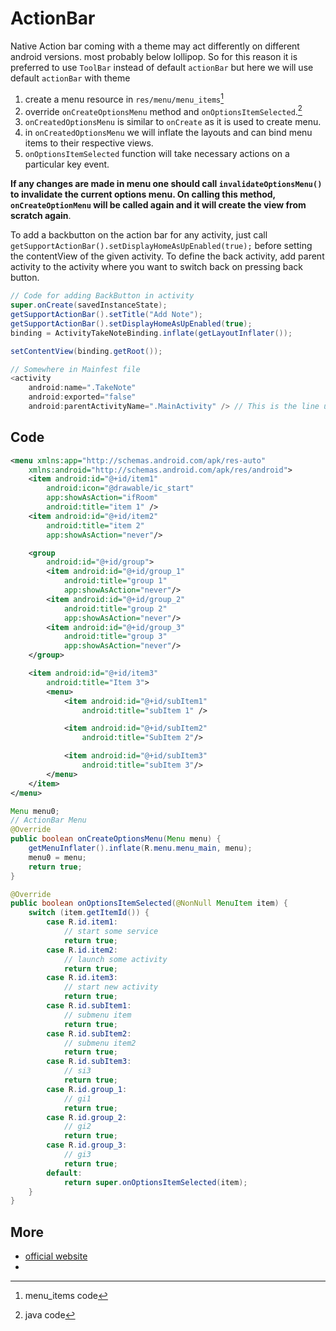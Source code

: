 # ActionBar

Native Action bar coming with a theme may act differently on different android versions. most probably below lollipop. So for this reason it is preferred to use `ToolBar` instead of default `actionBar` but here we will use default `actionBar` with theme

1. create a menu resource in `res/menu/menu_items`[^1]
2. override `onCreateOptionsMenu` method and `onOptionsItemSelected`.[^2]
3. `onCreatedOptionsMenu` is similar to `onCreate` as it is used to create menu.
4. in `onCreatedOptionsMenu` we will inflate the layouts and can bind menu items to their respective views.
5. `onOptionsItemSelected` function will take necessary actions on a particular key event.

**If any changes are made in menu one should call `invalidateOptionsMenu()` to invalidate the current options menu. On calling this method, `onCreateOptionMenu` will be called again and it will create the view from scratch again**.

To add a backbutton on the action bar for any activity, just call `getSupportActionBar().setDisplayHomeAsUpEnabled(true);` before setting the contentView of the given activity. To define the back activity, add parent activity to the activity where you want to switch back on pressing back button.

```java
// Code for adding BackButton in activity
super.onCreate(savedInstanceState);
getSupportActionBar().setTitle("Add Note");
getSupportActionBar().setDisplayHomeAsUpEnabled(true);
binding = ActivityTakeNoteBinding.inflate(getLayoutInflater());

setContentView(binding.getRoot());

// Somewhere in Mainfest file
<activity
    android:name=".TakeNote"
	android:exported="false"
    android:parentActivityName=".MainActivity" /> // This is the line used to set parent activity
```



## Code

[^1]:menu_items code

```xml
<menu xmlns:app="http://schemas.android.com/apk/res-auto"
    xmlns:android="http://schemas.android.com/apk/res/android">
    <item android:id="@+id/item1"
        android:icon="@drawable/ic_start"
        app:showAsAction="ifRoom"
        android:title="item 1" />
    <item android:id="@+id/item2"
        android:title="item 2"
        app:showAsAction="never"/>

    <group
        android:id="@+id/group">
        <item android:id="@+id/group_1"
            android:title="group 1"
            app:showAsAction="never"/>
        <item android:id="@+id/group_2"
            android:title="group 2"
            app:showAsAction="never"/>
        <item android:id="@+id/group_3"
            android:title="group 3"
            app:showAsAction="never"/>
    </group>

    <item android:id="@+id/item3"
        android:title="Item 3">
        <menu>
            <item android:id="@+id/subItem1"
                android:title="subItem 1" />

            <item android:id="@+id/subItem2"
                android:title="SubItem 2"/>

            <item android:id="@+id/subItem3"
                android:title="subItem 3"/>
        </menu>
    </item>
</menu>
```



[^2]:java code

```java
Menu menu0;
// ActionBar Menu
@Override
public boolean onCreateOptionsMenu(Menu menu) {
    getMenuInflater().inflate(R.menu.menu_main, menu);
    menu0 = menu;
    return true;
}

@Override
public boolean onOptionsItemSelected(@NonNull MenuItem item) {
    switch (item.getItemId()) {
        case R.id.item1:
            // start some service
            return true;
        case R.id.item2:
            // launch some activity
            return true;
        case R.id.item3:
            // start new activity
            return true;
        case R.id.subItem1:
            // submenu item
            return true;
        case R.id.subItem2:
            // submenu item2
            return true;
        case R.id.subItem3:
            // si3
            return true;
        case R.id.group_1:
            // gi1
            return true;
        case R.id.group_2:
            // gi2
            return true;
        case R.id.group_3:
            // gi3
            return true;
        default:
            return super.onOptionsItemSelected(item);
    }
}
```





## More

- [official website](https://developer.android.com/training/appbar)
- 